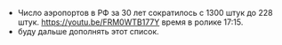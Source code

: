 - Число аэропортов в РФ за 30 лет сократилось с 1300 штук до 228 штук. https://youtu.be/FRM0WTB177Y время в ролике 17:15.
- буду дальше дополнять этот список.